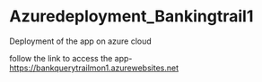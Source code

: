 # Azuredeployment_Bankingtrail1
Deployment of the app on azure cloud

follow the link to access the app- 
https://bankquerytrailmon1.azurewebsites.net
